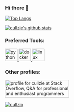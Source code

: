 ### Hi there 👋

[![Top Langs](https://github-readme-stats.vercel.app/api/top-langs/?username=cullzie&layout=compact&theme=dracula)](https://github.com/anuraghazra/github-readme-stats)

[![cullzie's github stats](https://github-readme-stats.vercel.app/api?username=cullzie&show_icons=true&theme=dracula)](https://github.com/anuraghazra/github-readme-stats)

<h3 align="left">Preferred Tools:</h3>
<p align="left">
  <a href="https://www.python.org" target="_blank">
    <img src="https://www.vectorlogo.zone/logos/python/python-icon.svg" alt="python" width="40" height="40"/>
  </a>
  <a href="https://www.docker.com" target="_blank"> 
    <img src="https://www.vectorlogo.zone/logos/docker/docker-icon.svg" alt="docker" width="40" height="40"/>
  </a>
  <a href="https://www.linux.org/" target="_blank">
    <img src="https://www.vectorlogo.zone/logos/linux/linux-icon.svg" alt="linux" width="40" height="40"/> 
  </a>
</p>

<h3 align="left">Other profiles:</h3>
<p align="left">
  <a href="https://stackoverflow.com/users/6657098/cullzie"><img src="https://stackoverflow.com/users/flair/6657098.png" width="208" height="58" alt="profile for cullzie at Stack Overflow, Q&amp;A for professional and enthusiast programmers" title="profile for cullzie at Stack Overflow, Q&amp;A for professional and enthusiast programmers">
  </a>
</p>
<p align="left"> 
  <a href="https://twitter.com/cullzio" target="blank">
    <img src="https://img.shields.io/twitter/follow/cullzio?logo=twitter&style=for-the-badge" alt="cullzio" />
  </a>
</p>

<!--
**cullzie/cullzie** is a ✨ _special_ ✨ repository because its `README.md` (this file) appears on your GitHub profile.

Here are some ideas to get you started:

- 🔭 I’m currently working on ...
- 🌱 I’m currently learning ...
- 👯 I’m looking to collaborate on ...
- 🤔 I’m looking for help with ...
- 💬 Ask me about ...
- 📫 How to reach me: ...
- 😄 Pronouns: ...
- ⚡ Fun fact: ...

-->
